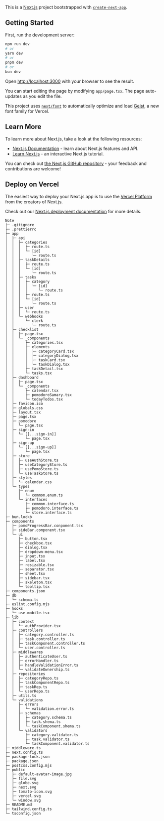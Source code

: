 This is a [Next.js](https://nextjs.org) project bootstrapped with [`create-next-app`](https://nextjs.org/docs/app/api-reference/cli/create-next-app).

## Getting Started

First, run the development server:

```bash
npm run dev
# or
yarn dev
# or
pnpm dev
# or
bun dev
```

Open [http://localhost:3000](http://localhost:3000) with your browser to see the result.

You can start editing the page by modifying `app/page.tsx`. The page auto-updates as you edit the file.

This project uses [`next/font`](https://nextjs.org/docs/app/building-your-application/optimizing/fonts) to automatically optimize and load [Geist](https://vercel.com/font), a new font family for Vercel.

## Learn More

To learn more about Next.js, take a look at the following resources:

- [Next.js Documentation](https://nextjs.org/docs) - learn about Next.js features and API.
- [Learn Next.js](https://nextjs.org/learn) - an interactive Next.js tutorial.

You can check out [the Next.js GitHub repository](https://github.com/vercel/next.js) - your feedback and contributions are welcome!

## Deploy on Vercel

The easiest way to deploy your Next.js app is to use the [Vercel Platform](https://vercel.com/new?utm_medium=default-template&filter=next.js&utm_source=create-next-app&utm_campaign=create-next-app-readme) from the creators of Next.js.

Check out our [Next.js deployment documentation](https://nextjs.org/docs/app/building-your-application/deploying) for more details.




```
Note
├─ .gitignore
├─ .prettierrc
├─ app
│  ├─ api
│  │  ├─ categories
│  │  │  ├─ route.ts
│  │  │  └─ [id]
│  │  │     └─ route.ts
│  │  ├─ taskDetails
│  │  │  ├─ route.ts
│  │  │  └─ [id]
│  │  │     └─ route.ts
│  │  ├─ tasks
│  │  │  ├─ category
│  │  │  │  └─ [id]
│  │  │  │     └─ route.ts
│  │  │  ├─ route.ts
│  │  │  └─ [id]
│  │  │     └─ route.ts
│  │  ├─ user
│  │  │  └─ route.ts
│  │  └─ webhooks
│  │     └─ clerk
│  │        └─ route.ts
│  ├─ checklist
│  │  ├─ page.tsx
│  │  └─ _components
│  │     ├─ categories.tsx
│  │     ├─ elements
│  │     │  ├─ categoryCard.tsx
│  │     │  ├─ categoryDialog.tsx
│  │     │  ├─ taskCard.tsx
│  │     │  └─ taskDialog.tsx
│  │     ├─ taskDetail.tsx
│  │     └─ tasks.tsx
│  ├─ dashboard
│  │  ├─ page.tsx
│  │  └─ _components
│  │     ├─ calendar.tsx
│  │     ├─ pomodoroSamary.tsx
│  │     └─ todayTodos.tsx
│  ├─ favicon.ico
│  ├─ globals.css
│  ├─ layout.tsx
│  ├─ page.tsx
│  ├─ pomodoro
│  │  └─ page.tsx
│  ├─ sign-in
│  │  └─ [[...sign-in]]
│  │     └─ page.tsx
│  ├─ sign-up
│  │  └─ [[...sign-up]]
│  │     └─ page.tsx
│  ├─ store
│  │  ├─ useAuthStore.ts
│  │  ├─ useCategoryStore.ts
│  │  ├─ usePomoStore.ts
│  │  └─ useTaskStore.ts
│  ├─ styles
│  │  └─ calendar.css
│  └─ types
│     ├─ enum
│     │  └─ common.enum.ts
│     └─ interfaces
│        ├─ common.interface.ts
│        ├─ pomodoro.interface.ts
│        └─ store.interface.ts
├─ bun.lockb
├─ components
│  ├─ pomoProgressBar.conponent.tsx
│  ├─ sideBar.component.tsx
│  └─ ui
│     ├─ button.tsx
│     ├─ checkbox.tsx
│     ├─ dialog.tsx
│     ├─ dropdown-menu.tsx
│     ├─ input.tsx
│     ├─ label.tsx
│     ├─ resizable.tsx
│     ├─ separator.tsx
│     ├─ sheet.tsx
│     ├─ sidebar.tsx
│     ├─ skeleton.tsx
│     └─ tooltip.tsx
├─ components.json
├─ db
│  └─ schema.ts
├─ eslint.config.mjs
├─ hooks
│  └─ use-mobile.tsx
├─ lib
│  ├─ context
│  │  └─ authProvider.tsx
│  ├─ controllers
│  │  ├─ category.controller.ts
│  │  ├─ task.controller.ts
│  │  ├─ taskComponent.controller.ts
│  │  └─ user.controller.ts
│  ├─ middlewares
│  │  ├─ authenticateUser.ts
│  │  ├─ errorHandler.ts
│  │  ├─ handleValidationError.ts
│  │  └─ validateOwnership.ts
│  ├─ repositories
│  │  ├─ categoryRepo.ts
│  │  ├─ taskComponentRepo.ts
│  │  ├─ taskRep.ts
│  │  └─ userRepo.ts
│  ├─ utils.ts
│  └─ validations
│     ├─ errors
│     │  └─ validation.error.ts
│     ├─ schemas
│     │  ├─ category.schema.ts
│     │  ├─ task.shema.ts
│     │  └─ taskComponent.shema.ts
│     └─ validators
│        ├─ category.validator.ts
│        ├─ task.validator.ts
│        └─ taskComponent.validator.ts
├─ middleware.ts
├─ next.config.ts
├─ package-lock.json
├─ package.json
├─ postcss.config.mjs
├─ public
│  ├─ default-avatar-image.jpg
│  ├─ file.svg
│  ├─ globe.svg
│  ├─ next.svg
│  ├─ tomato-icon.svg
│  ├─ vercel.svg
│  └─ window.svg
├─ README.md
├─ tailwind.config.ts
└─ tsconfig.json

```